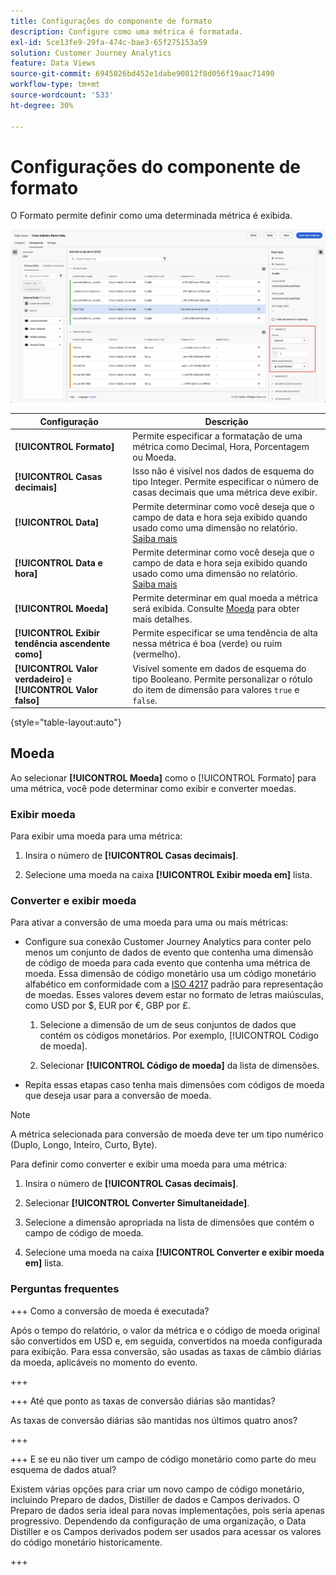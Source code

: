 ```yaml
---
title: Configurações do componente de formato
description: Configure como uma métrica é formatada.
exl-id: 5ce13fe9-29fa-474c-bae3-65f275153a59
solution: Customer Journey Analytics
feature: Data Views
source-git-commit: 6945026bd452e1dabe90812f8d056f19aac71490
workflow-type: tm+mt
source-wordcount: '533'
ht-degree: 30%

---
```


# Configurações do componente de formato

O Formato permite definir como uma determinada métrica é exibida.

![Configurações de formato](../assets/format-settings.png)

| Configuração | Descrição |
| --- | --- |
| **[!UICONTROL Formato]** | Permite especificar a formatação de uma métrica como Decimal, Hora, Porcentagem ou Moeda. |
| **[!UICONTROL Casas decimais]** | Isso não é visível nos dados de esquema do tipo Integer. Permite especificar o número de casas decimais que uma métrica deve exibir. |
| **[!UICONTROL Data]** | Permite determinar como você deseja que o campo de data e hora seja exibido quando usado como uma dimensão no relatório. [Saiba mais](../../use-cases/data-views/data-views-usecases.md#date-and-date-time-use-cases) |
| **[!UICONTROL Data e hora]** | Permite determinar como você deseja que o campo de data e hora seja exibido quando usado como uma dimensão no relatório. [Saiba mais](../../use-cases/data-views/data-views-usecases.md#date-and-date-time-use-cases) |
| **[!UICONTROL Moeda]** | Permite determinar em qual moeda a métrica será exibida. Consulte [Moeda](#currency) para obter mais detalhes. |
| **[!UICONTROL Exibir tendência ascendente como]** | Permite especificar se uma tendência de alta nessa métrica é boa (verde) ou ruim (vermelho). |
| **[!UICONTROL Valor verdadeiro]** e **[!UICONTROL Valor falso]** | Visível somente em dados de esquema do tipo Booleano. Permite personalizar o rótulo do item de dimensão para valores `true` e `false`. |

{style="table-layout:auto"}

## Moeda

Ao selecionar **[!UICONTROL Moeda]** como o [!UICONTROL Formato] para uma métrica, você pode determinar como exibir e converter moedas.

### Exibir moeda

Para exibir uma moeda para uma métrica:

1. Insira o número de **[!UICONTROL Casas decimais]**.

1. Selecione uma moeda na caixa **[!UICONTROL Exibir moeda em]** lista.


### Converter e exibir moeda

Para ativar a conversão de uma moeda para uma ou mais métricas:

- Configure sua conexão Customer Journey Analytics para conter pelo menos um conjunto de dados de evento que contenha uma dimensão de código de moeda para cada evento que contenha uma métrica de moeda. Essa dimensão de código monetário usa um código monetário alfabético em conformidade com a [ISO 4217](https://www.iso.org/iso-4217-currency-codes.html) padrão para representação de moedas. Esses valores devem estar no formato de letras maiúsculas, como USD por $, EUR por €, GBP por £.

   1. Selecione a dimensão de um de seus conjuntos de dados que contém os códigos monetários. Por exemplo, [!UICONTROL Código de moeda].

   1. Selecionar **[!UICONTROL Código de moeda]** da lista de dimensões.

- Repita essas etapas caso tenha mais dimensões com códigos de moeda que deseja usar para a conversão de moeda.

>[!NOTE]
>
>A métrica selecionada para conversão de moeda deve ter um tipo numérico (Duplo, Longo, Inteiro, Curto, Byte).


Para definir como converter e exibir uma moeda para uma métrica:

1. Insira o número de **[!UICONTROL Casas decimais]**.

1. Selecionar **[!UICONTROL Converter Simultaneidade]**.

1. Selecione a dimensão apropriada na lista de dimensões que contém o campo de código de moeda.

1. Selecione uma moeda na caixa **[!UICONTROL Converter e exibir moeda em]** lista.

### Perguntas frequentes

+++ Como a conversão de moeda é executada?

Após o tempo do relatório, o valor da métrica e o código de moeda original são convertidos em USD e, em seguida, convertidos na moeda configurada para exibição. Para essa conversão, são usadas as taxas de câmbio diárias da moeda, aplicáveis no momento do evento.

+++


+++ Até que ponto as taxas de conversão diárias são mantidas?

As taxas de conversão diárias são mantidas nos últimos quatro anos?

+++


+++ E se eu não tiver um campo de código monetário como parte do meu esquema de dados atual?

Existem várias opções para criar um novo campo de código monetário, incluindo Preparo de dados, Distiller de dados e Campos derivados. O Preparo de dados seria ideal para novas implementações, pois seria apenas progressivo. Dependendo da configuração de uma organização, o Data Distiller e os Campos derivados podem ser usados para acessar os valores do código monetário historicamente.

+++

